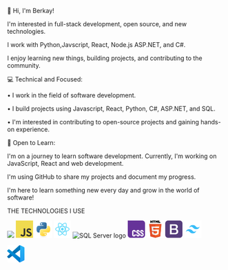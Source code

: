 👋 Hi, I'm Berkay!

I'm interested in full-stack development, open source, and new technologies.

I work with Python,Javscript, React, Node.js ASP.NET, and C#.

I enjoy learning new things, building projects, and contributing to the community.


💻 Technical and Focused:

• I work in the field of software development.

• I build projects using Javascript, React, Python, C#, ASP.NET, and SQL.

• I'm interested in contributing to open-source projects and gaining hands-on experience.


🚀 Open to Learn:

I'm on a journey to learn software development. Currently, I'm working on JavaScript, React and web development.

I'm using GitHub to share my projects and document my progress.

I'm here to learn something new every day and grow in the world of software!

THE TECHNOLOGIES I USE

<img src="https://github.githubassets.com/images/modules/logos_page/GitHub-Mark.png" width="40"> <img src="https://raw.githubusercontent.com/github/explore/main/topics/javascript/javascript.png" width="40" alt="JavaScript logo"> <img src="https://raw.githubusercontent.com/devicons/devicon/master/icons/python/python-original.svg" alt="python" width="40" height="40" style="max-width: 100%; height: auto; max-height: 40px;"> <img src="https://raw.githubusercontent.com/github/explore/main/topics/react/react.png" width="40" alt="React logo"> <img src="https://upload.wikimedia.org/wikipedia/commons/8/87/Sql_data_base_with_logo.png" width="40" alt="SQL Server logo"> <img src="https://raw.githubusercontent.com/github/explore/main/topics/css/css.png" width="40" alt="CSS logo"> <img src="https://raw.githubusercontent.com/github/explore/main/topics/html/html.png" width="40" alt="HTML logo">
 <img src="https://raw.githubusercontent.com/github/explore/main/topics/bootstrap/bootstrap.png" width="40" alt="Bootstrap logo"> <img src="https://raw.githubusercontent.com/github/explore/main/topics/tailwind/tailwind.png" width="40" alt="Tailwind CSS logo">


<img src="https://raw.githubusercontent.com/github/explore/main/topics/visual-studio-code/visual-studio-code.png" width="40" alt="VS Code logo">



